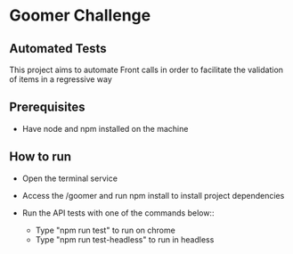 # Goomer Challenge

## Automated Tests
This project aims to automate Front calls in order to facilitate the validation of items in a regressive way

## Prerequisites

- Have node and npm installed on the machine

## How to run

- Open the terminal service
- Access the /goomer and run npm install to install project dependencies
- Run the API tests with one of the commands below::
   
   * Type "npm run test" to run on chrome
   * Type "npm run test-headless" to run in headless